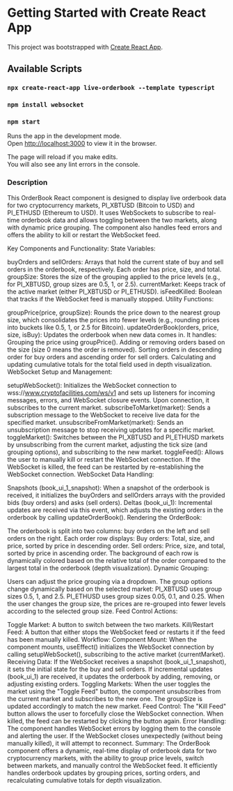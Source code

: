 # Getting Started with Create React App

This project was bootstrapped with [Create React App](https://github.com/facebook/create-react-app).

## Available Scripts

### `npx create-react-app live-orderbook --template typescript`

### `npm install websocket`

### `npm start`

Runs the app in the development mode.\
Open [http://localhost:3000](http://localhost:3000) to view it in the browser.

The page will reload if you make edits.\
You will also see any lint errors in the console.

### Description

This OrderBook React component is designed to display live orderbook data for two cryptocurrency markets, PI_XBTUSD (Bitcoin to USD) and PI_ETHUSD (Ethereum to USD). It uses WebSockets to subscribe to real-time orderbook data and allows toggling between the two markets, along with dynamic price grouping. The component also handles feed errors and offers the ability to kill or restart the WebSocket feed.

Key Components and Functionality:
State Variables:

buyOrders and sellOrders: Arrays that hold the current state of buy and sell orders in the orderbook, respectively. Each order has price, size, and total.
groupSize: Stores the size of the grouping applied to the price levels (e.g., for PI_XBTUSD, group sizes are 0.5, 1, or 2.5).
currentMarket: Keeps track of the active market (either PI_XBTUSD or PI_ETHUSD).
isFeedKilled: Boolean that tracks if the WebSocket feed is manually stopped.
Utility Functions:

groupPrice(price, groupSize): Rounds the price down to the nearest group size, which consolidates the prices into fewer levels (e.g., rounding prices into buckets like 0.5, 1, or 2.5 for Bitcoin).
updateOrderBook(orders, price, size, isBuy): Updates the orderbook when new data comes in. It handles:
Grouping the price using groupPrice().
Adding or removing orders based on the size (size 0 means the order is removed).
Sorting orders in descending order for buy orders and ascending order for sell orders.
Calculating and updating cumulative totals for the total field used in depth visualization.
WebSocket Setup and Management:

setupWebSocket(): Initializes the WebSocket connection to wss://www.cryptofacilities.com/ws/v1 and sets up listeners for incoming messages, errors, and WebSocket closure events. Upon connection, it subscribes to the current market.
subscribeToMarket(market): Sends a subscription message to the WebSocket to receive live data for the specified market.
unsubscribeFromMarket(market): Sends an unsubscription message to stop receiving updates for a specific market.
toggleMarket(): Switches between the PI_XBTUSD and PI_ETHUSD markets by unsubscribing from the current market, adjusting the tick size (and grouping options), and subscribing to the new market.
toggleFeed(): Allows the user to manually kill or restart the WebSocket connection. If the WebSocket is killed, the feed can be restarted by re-establishing the WebSocket connection.
WebSocket Data Handling:

Snapshots (book_ui_1_snapshot): When a snapshot of the orderbook is received, it initializes the buyOrders and sellOrders arrays with the provided bids (buy orders) and asks (sell orders).
Deltas (book_ui_1): Incremental updates are received via this event, which adjusts the existing orders in the orderbook by calling updateOrderBook().
Rendering the OrderBook:

The orderbook is split into two columns: buy orders on the left and sell orders on the right.
Each order row displays:
Buy orders: Total, size, and price, sorted by price in descending order.
Sell orders: Price, size, and total, sorted by price in ascending order.
The background of each row is dynamically colored based on the relative total of the order compared to the largest total in the orderbook (depth visualization).
Dynamic Grouping:

Users can adjust the price grouping via a dropdown. The group options change dynamically based on the selected market:
PI_XBTUSD uses group sizes 0.5, 1, and 2.5.
PI_ETHUSD uses group sizes 0.05, 0.1, and 0.25.
When the user changes the group size, the prices are re-grouped into fewer levels according to the selected group size.
Feed Control Actions:

Toggle Market: A button to switch between the two markets.
Kill/Restart Feed: A button that either stops the WebSocket feed or restarts it if the feed has been manually killed.
Workflow:
Component Mount: When the component mounts, useEffect() initializes the WebSocket connection by calling setupWebSocket(), subscribing to the active market (currentMarket).
Receiving Data:
If the WebSocket receives a snapshot (book_ui_1_snapshot), it sets the initial state for the buy and sell orders.
If incremental updates (book_ui_1) are received, it updates the orderbook by adding, removing, or adjusting existing orders.
Toggling Markets: When the user toggles the market using the "Toggle Feed" button, the component unsubscribes from the current market and subscribes to the new one. The groupSize is updated accordingly to match the new market.
Feed Control: The "Kill Feed" button allows the user to forcefully close the WebSocket connection. When killed, the feed can be restarted by clicking the button again.
Error Handling:
The component handles WebSocket errors by logging them to the console and alerting the user.
If the WebSocket closes unexpectedly (without being manually killed), it will attempt to reconnect.
Summary:
The OrderBook component offers a dynamic, real-time display of orderbook data for two cryptocurrency markets, with the ability to group price levels, switch between markets, and manually control the WebSocket feed. It efficiently handles orderbook updates by grouping prices, sorting orders, and recalculating cumulative totals for depth visualization.
